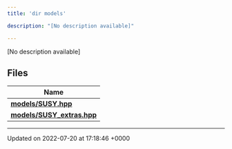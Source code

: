 ```yaml
---
title: 'dir models'

description: "[No description available]"

---
```







[No description available]

## Files

| Name           |
| -------------- |
| **[models/SUSY.hpp](/documentation/code/files/susy_8hpp/#file-susy.hpp)**  |
| **[models/SUSY_extras.hpp](/documentation/code/files/susy__extras_8hpp/#file-susy-extras.hpp)**  |






-------------------------------

Updated on 2022-07-20 at 17:18:46 +0000
